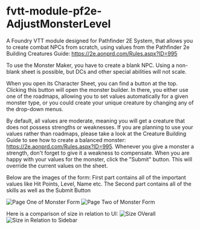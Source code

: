 # fvtt-module-pf2e-AdjustMonsterLevel
A Foundry VTT module designed for Pathfinder 2E System, that allows you to create combat NPCs from scratch, using values from the Pathfinder 2e Building Creatures Guide: https://2e.aonprd.com/Rules.aspx?ID=995

To use the Monster Maker, you have to create a blank NPC. Using a non-blank sheet is possible, but DCs and other special abilities will not scale. 

When you open its Character Sheet, you can find a button at the top. Clicking this button will open the monster builder.
In there, you either use one of the roadmaps, allowing you to set values automatically for a given monster type, or you could create your unique creature by changing any of the drop-down menus.

By default, all values are moderate, meaning you will get a creature that does not possess strengths or weaknesses. If you are planning to use your values rather than roadmaps, please take a look at the Creature Building Guide to see how to create a balanced monster: https://2e.aonprd.com/Rules.aspx?ID=995. Whenever you give a monster a strength, don't forget to give it a weakness to compensate. When you are happy with your values for the monster, click the "Submit" button. This will override the current values on the sheet.

Below are the images of the form:
First part contains all of the important values like Hit Points, Level, Name etc.
The Second part contains all of the skills as well as the Submit Button

![Page One of Monster Form](https://raw.githubusercontent.com/miki4920/fvtt-module-pf2e-MonsterMaker/master/images/PageOne.png)
![Page Two of Monster Form](https://raw.githubusercontent.com/miki4920/fvtt-module-pf2e-MonsterMaker/master/images/PageTwo.png)

Here is a comparison of size in relation to UI:
![Size OVerall](https://raw.githubusercontent.com/miki4920/fvtt-module-pf2e-MonsterMaker/master/images/ImageToScale.png)
![Size in Relation to Sidebar](https://raw.githubusercontent.com/miki4920/fvtt-module-pf2e-MonsterMaker/master/images/Size.png)
